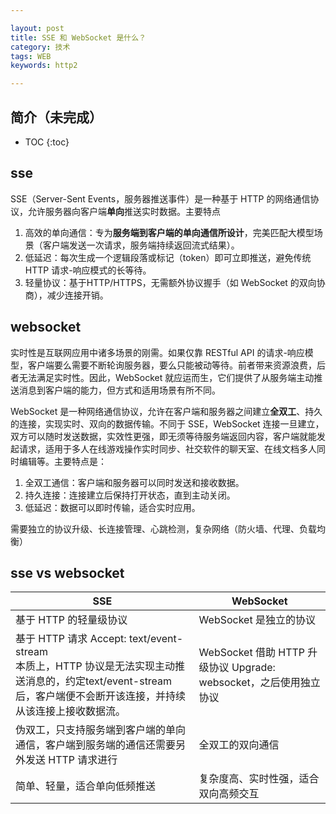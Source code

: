 ```yaml
---

layout: post
title: SSE 和 WebSocket 是什么？
category: 技术
tags: WEB
keywords: http2

---
```


## 简介（未完成）

* TOC
{:toc}

## sse

SSE（Server-Sent Events，服务器推送事件）是一种基于 HTTP 的网络通信协议，允许服务器向客户端**单向**推送实时数据。主要特点
1. 高效的单向通信：专为**服务端到客户端的单向通信所设计**，完美匹配大模型场景（客户端发送一次请求，服务端持续返回流式结果）。
2. 低延迟：每次生成一个逻辑段落或标记（token）即可立即推送，避免传统 HTTP 请求-响应模式的长等待。
3. 轻量协议：基于HTTP/HTTPS，无需额外协议握手（如 WebSocket 的双向协商），减少连接开销。

## websocket

实时性是互联网应用中诸多场景的刚需。如果仅靠 RESTful API 的请求-响应模型，客户端要么需要不断轮询服务器，要么只能被动等待。前者带来资源浪费，后者无法满足实时性。因此，WebSocket 就应运而生，它们提供了从服务端主动推送消息到客户端的能力，但方式和适用场景有所不同。

WebSocket 是一种网络通信协议，允许在客户端和服务器之间建立**全双工**、持久的连接，实现实时、双向的数据传输。不同于 SSE，WebSocket 连接一旦建立，双方可以随时发送数据，实效性更强，即无须等待服务端返回内容，客户端就能发起请求，适用于多人在线游戏操作实时同步、社交软件的聊天室、在线文档多人同时编辑等。主要特点是：
1. 全双工通信：客户端和服务器可以同时发送和接收数据。
2. 持久连接：连接建立后保持打开状态，直到主动关闭。
3. 低延迟：数据可以即时传输，适合实时应用。

需要独立的协议升级、长连接管理、心跳检测，复杂网络（防火墙、代理、负载均衡）

## sse vs websocket

|SSE|WebSocket|
|---|---|
|基于 HTTP 的轻量级协议|WebSocket 是独立的协议|
|基于 HTTP 请求 Accept: text/event-stream<br>本质上，HTTP 协议是无法实现主动推送消息的，约定text/event-stream后，客户端便不会断开该连接，并持续从该连接上接收数据流。|WebSocket 借助 HTTP 升级协议 Upgrade: websocket，之后使用独立协议|
|伪双工，只支持服务端到客户端的单向通信，客户端到服务端的通信还需要另外发送 HTTP 请求进行|全双工的双向通信|
|简单、轻量，适合单向低频推送|复杂度高、实时性强，适合双向高频交互|